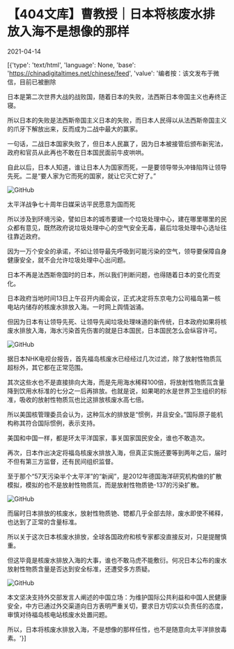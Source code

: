 # 【404文库】曹教授｜日本将核废水排放入海不是想像的那样

2021-04-14

[{'type': 'text/html', 'language': None, 'base': 'https://chinadigitaltimes.net/chinese/feed', 'value': '编者按：该文发布于微信，目前已被删除

日本是第二次世界大战的战败国，随着日本的失败，法西斯日本帝国主义也寿终正寝。

所以日本的失败是法西斯帝国主义日本的失败，而日本人民得以从法西斯帝国主义的爪牙下解放出来，反而成为二战中最大的赢家。

一句话，二战日本国家失败了，但日本人民赢了，因为日本被接管后颁布新宪法，政府和官员从此再也不敢在日本国民面前牛皮哄哄。

自此以后，日本人知道，谁让日本人为国家而死，一是要领导带头冲锋陷阵让领导先死。二是“要人家为它而死的国家，就让它灭亡好了。”

![GitHub](https://chinadigitaltimes.net/chinese/files/2021/04/image-1618383006829.png)

太平洋战争七十周年日媒采访平民愿意为国而死  

所以涉及到环境污染，譬如日本的城市要建一个垃圾处理中心，建在哪里哪里的民众都有意见，既然政府说垃圾处理中心的空气安全无毒，最后垃圾处理中心选址往往靠近政府。

因为一万个安全的承诺，不如让领导最先呼吸到可能污染的空气，领导要保障自身健康安全，就不会允许垃圾处理中心出问题。

日本不再是法西斯帝国时的日本，所以我们判断问题，也得随着日本的变化而变化。

日本政府当地时间13日上午召开内阁会议，正式决定将东京电力公司福岛第一核电站内储存的核废水排放入海。一时网上舆情汹涌。

但因为日本有让领导先死、让领导先闻垃圾处理味道的新传统，日本政府如果将核废水排放入海，海水污染首先伤害的就是日本国民，日本国民怎么会纵容许可。

![GitHub](https://chinadigitaltimes.net/chinese/files/2021/04/image-1618383042637.png)

据日本NHK电视台报告，首先福岛核废水已经经过几次过滤，除了放射性物质氚超标外，其它都在正常范围。

其次这些水也不是直接排向大海，而是先用海水稀释100倍，将放射性物质氚含量降到饮用水标准的七分之一后再排放。也就是说，如果喝的水是世界卫生组织的标准，吸收的放射性物质氚也比这排放核废水高七倍。

所以美国核管理委员会认为，这种氚水的排放是“惯例，并且安全。”国际原子能机构称其符合国际惯例，表示支持。

美国和中国一样，都是环太平洋国家，事关国家国民安全，谁也不敢造次。

再次，日本作出决定将福岛核废水排放入海，但真正实施还要等到两年之后，届时不但有第三方监督，还有民间组织监督。

至于那个“57天污染半个太平洋”的“新闻”，是2012年德国海洋研究机构做的扩散模拟，模拟的也不是放射性物质氚，而是放射性物质铯-137的污染扩散。

![GitHub](https://chinadigitaltimes.net/chinese/files/2021/04/image-1618383075299.png)

而届时日本排放的核废水，放射性物质铯、锶都几乎全部去除，废水即使不稀释，也达到了正常的含量标准。

所以关于这次日本核废水排放，全球各国政府和核专家都没直接反对，只是提醒慎重。

但这毕竟是核废水排放入海的大事，谁也不敢马虎不能敷衍。何况日本公布的废水放射性物质含量是否达到安全标准，还遭受多方质疑。

![GitHub](https://chinadigitaltimes.net/chinese/files/2021/04/image-1618383095263.png)

本文坚决支持外交部发言人阐述的中国立场：为维护国际公共利益和中国人民健康安全，中方已通过外交渠道向日方表明严重关切，要求日方切实以负责任的态度，审慎对待福岛核电站核废水处置问题。

所以，日本将核废水排放入海，不是想像的那样任性，也不是随意向太平洋排放毒素。'}]